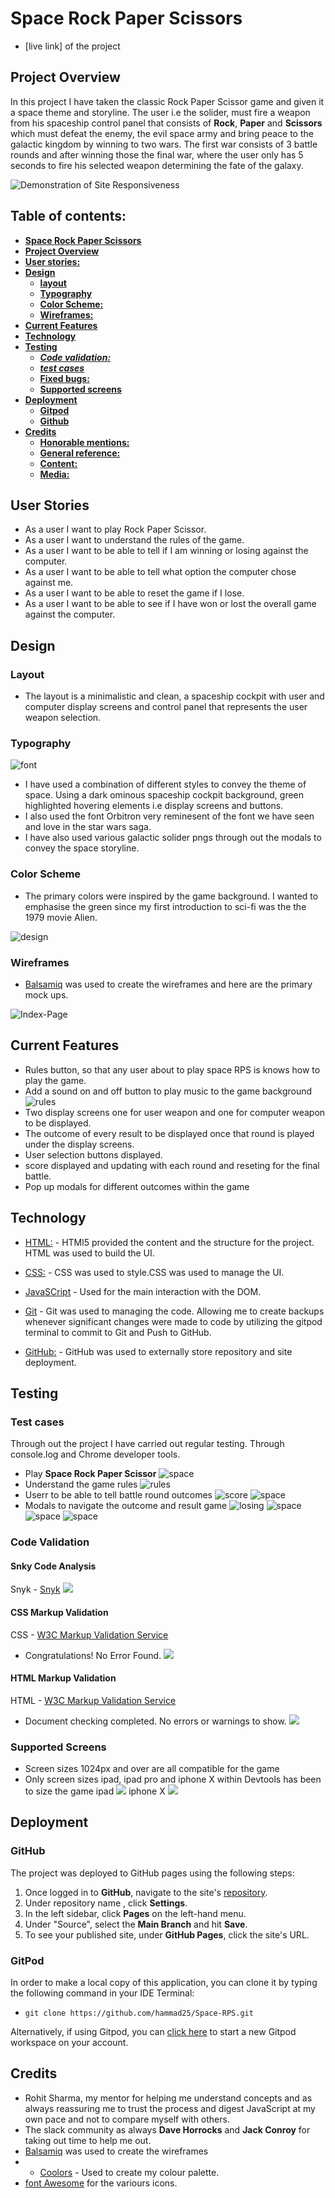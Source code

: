 # Space Rock Paper Scissors
* [live link] of the project
## Project Overview
In this project I have taken the classic Rock Paper Scissor game and given it a space theme and storyline. The user i.e the solider, must fire a weapon from his spaceship control panel that consists of **Rock**, **Paper** and **Scissors** which must defeat the enemy, the evil space army and bring peace to the galactic kingdom by winning to two wars. The first war consists of 3 battle rounds and after winning those the final war, where the user only has 5 seconds to fire his selected weapon determining the fate of the galaxy.

![Demonstration of Site Responsiveness](documentation/readme-responsiveness.png)

## Table of contents:
* [**Space Rock Paper Scissors**](#Space-Rock-Paper-Scissors)
* [**Project Overview**](#project-overview)
* [**User stories:**](#user-stories)
* [**Design**](#design)
  * [**layout**](#layout) 
  * [**Typography**](#typography)  
  * [**Color Scheme:**](#color-scheme)
  * [**Wireframes:**](#wireframes)
* [**Current Features**](#current-features)
* [**Technology**](#technology)
* [**Testing**](#testing)
    * [***Code validation:***](#code-validation)
    * [***test cases***](#test-cases)
    * [**Fixed bugs:**](#fixed-bugs)
    * [**Supported screens**](#supported-screens)
* [**Deployment**](#deployment)
  * [**Gitpod**](#gitpod)
  * [**Github**](#github)
* [**Credits**](#credits)
  * [**Honorable mentions:**](#honorable-mentions)
  * [**General reference:**](#general-reference)
  * [**Content:**](#content)
  * [**Media:**](#media)

## User Stories
* As a user I want to play Rock Paper Scissor.
* As a user I want to understand the rules of the game.
* As a user I want to be able to tell if I am winning or losing against the computer.
* As a user I want to be able to tell what option the computer chose against me.
* As a user I want to be able to reset the game if I lose.
* As a user I want to be able to see if I have won or lost the overall game against the computer.

## Design
### Layout
 * The layout is a minimalistic and clean, a spaceship cockpit with user and computer display screens and control panel that represents the user weapon selection.

### Typography
![font](docs/font.png)
 * I have used a combination of different styles to convey the theme of space. Using a dark ominous spaceship cockpit background, green highlighted hovering elements i.e display screens and buttons.
 * I also used the font Orbitron very reminesent of the font we have seen and love in the star wars saga.
 * I have also used various galactic solider pngs through out the modals to convey the space storyline.

### Color Scheme
* The primary colors were inspired by the game background. I wanted to  emphasise the green since my first introduction to sci-fi was the the 1979 movie Alien.

![design](docs/color-scheme.png)

### Wireframes
* [Balsamiq](https://balsamiq.com/) was used to create the wireframes and here are the primary mock ups.

![Index-Page](docs/space-rps-wireframe.png)

## Current Features
* Rules button, so that any user about to play space RPS is knows how to play the game.
* Add a sound on and off button to play music to the game background
![rules](docs/rules-button.png)
* Two display screens one for user weapon and one for computer weapon to be displayed.
* The outcome of every result to be displayed once that round is played under the display screens.
* User selection buttons displayed.
* score displayed and updating with each round and reseting for the final battle.
* Pop up modals for different outcomes within the game

## Technology
*  [HTML:](https://www.w3.org/html/)  - HTMl5 provided the content and the structure for the project. HTML was used to build the UI.

* [CSS:](https://www.w3.org/Style/CSS/) - CSS was used to style.CSS was used to manage the UI.

* [JavaSCript](https://en.wikipedia.org/wiki/JavaScript) - Used for the main interaction with the DOM.

* [Git](https://git-scm.com/) - Git was used to managing the code. Allowing me to create backups whenever significant changes were made to code by utilizing the gitpod terminal to commit to Git and Push to GitHub.

* [GitHub:](https://github.com/) - GitHub was used to externally store repository and site deployment.

## Testing
### Test cases
Through out the project I have carried out regular testing. Through console.log and Chrome developer tools.
* Play **Space Rock Paper Scissor**
![space](docs/space-rps-readme.png)
* Understand the game rules
![rules](docs/rules-modal.readme.png)
* Userr to be able to tell battle round outcomes
![score](docs/scores-readme.png)
![space](docs/game-result.png)
* Modals to navigate the outcome and result game
![losing](docs/losing-modal.png)
![space](docs/winning-modal.png)
![space](docs/gamelost-modal.png)
![space](docs/gamewon-modal.png)

### Code Validation
#### Snky Code Analysis
Snyk - [Snyk](https://snyk.io/) 
![](docs/js-validator.png)

#### CSS Markup Validation 
CSS - [W3C Markup Validation Service](https://validator.w3.org/) 
- Congratulations! No Error Found.
![](docs/css-validator.png)

#### HTML Markup Validation
HTML - [W3C Markup Validation Service](https://validator.w3.org/) 
- Document checking completed. No errors or warnings to show.
![](docs/html-validator.png)

### Supported Screens
* Screen sizes 1024px and over are all compatible for the game
* Only screen sizes ipad, ipad pro and iphone X within Devtools has been to size the game 
ipad
![](docs/ipad.png)
iphone X
![](docs/iphone.png)

## Deployment 
### GitHub
The project was deployed to GitHub pages using the following steps:
 1. Once logged in to **GitHub**, navigate to the site's [repository](https://github.com/hammad25/Space-RPS).
  2. Under repository name , click **Settings**.
  3. In the left sidebar, click **Pages** on the left-hand menu.
  4. Under "Source", select the **Main Branch** and hit **Save**.
  5. To see your published site, under **GitHub Pages**, click the site's URL.

### GitPod
In order to make a local copy of this application, you can clone it by typing the following command in your IDE Terminal:

- `git clone https://github.com/hammad25/Space-RPS.git`

Alternatively, if using Gitpod, you can [click here](https://gitpod.io/#https://github.com/hammad25/Space-RPS) to start a new Gitpod workspace on your account.

## Credits
* Rohit Sharma, my mentor for helping me understand concepts and as always reassuring me to trust the process and digest JavaScript at my own pace and not to compare myself with others.
* The slack community as always **Dave Horrocks** and **Jack Conroy** for taking out time to help me out.
* [Balsamiq](https://balsamiq.com/) was used to create the wireframes
* * [Coolors](https://coolors.co/) - Used to create my colour palette.
* [font Awesome](https://fontawesome.com/) for the variours icons.